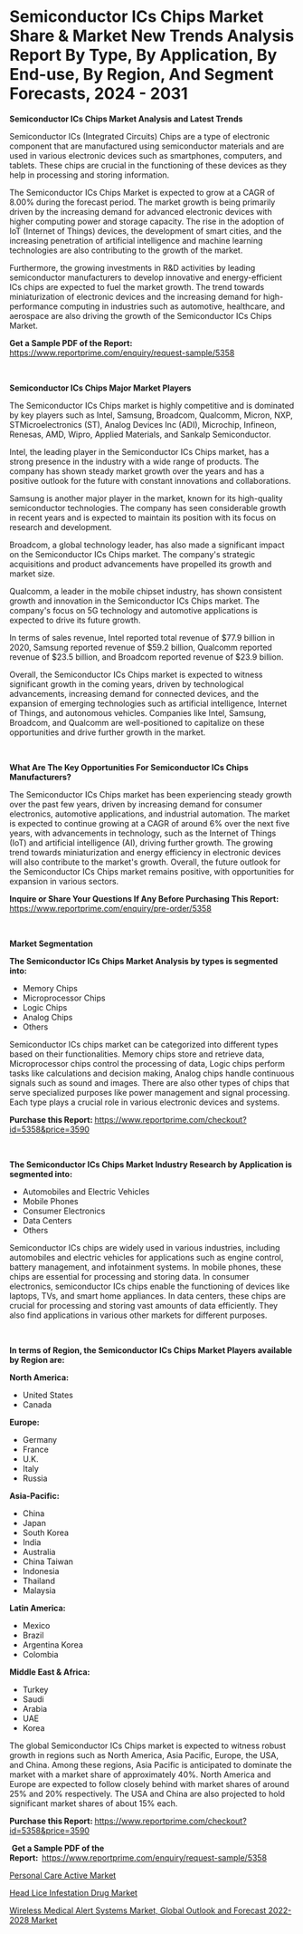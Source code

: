 <p><h1>Semiconductor ICs Chips Market Share & Market New Trends Analysis Report By Type, By Application, By End-use, By Region, And Segment Forecasts, 2024 - 2031</h1></p><p><strong>Semiconductor ICs Chips Market Analysis and Latest Trends</strong></p>
<p><p>Semiconductor ICs (Integrated Circuits) Chips are a type of electronic component that are manufactured using semiconductor materials and are used in various electronic devices such as smartphones, computers, and tablets. These chips are crucial in the functioning of these devices as they help in processing and storing information.</p><p>The Semiconductor ICs Chips Market is expected to grow at a CAGR of 8.00% during the forecast period. The market growth is being primarily driven by the increasing demand for advanced electronic devices with higher computing power and storage capacity. The rise in the adoption of IoT (Internet of Things) devices, the development of smart cities, and the increasing penetration of artificial intelligence and machine learning technologies are also contributing to the growth of the market.</p><p>Furthermore, the growing investments in R&D activities by leading semiconductor manufacturers to develop innovative and energy-efficient ICs chips are expected to fuel the market growth. The trend towards miniaturization of electronic devices and the increasing demand for high-performance computing in industries such as automotive, healthcare, and aerospace are also driving the growth of the Semiconductor ICs Chips Market.</p></p>
<p><strong>Get a Sample PDF of the Report:&nbsp;</strong> <a href="https://www.reportprime.com/enquiry/request-sample/5358">https://www.reportprime.com/enquiry/request-sample/5358</a></p>
<p>&nbsp;</p>
<p><strong>Semiconductor ICs Chips Major Market Players</strong></p>
<p><p>The Semiconductor ICs Chips market is highly competitive and is dominated by key players such as Intel, Samsung, Broadcom, Qualcomm, Micron, NXP, STMicroelectronics (ST), Analog Devices Inc (ADI), Microchip, Infineon, Renesas, AMD, Wipro, Applied Materials, and Sankalp Semiconductor.</p><p>Intel, the leading player in the Semiconductor ICs Chips market, has a strong presence in the industry with a wide range of products. The company has shown steady market growth over the years and has a positive outlook for the future with constant innovations and collaborations.</p><p>Samsung is another major player in the market, known for its high-quality semiconductor technologies. The company has seen considerable growth in recent years and is expected to maintain its position with its focus on research and development.</p><p>Broadcom, a global technology leader, has also made a significant impact on the Semiconductor ICs Chips market. The company's strategic acquisitions and product advancements have propelled its growth and market size.</p><p>Qualcomm, a leader in the mobile chipset industry, has shown consistent growth and innovation in the Semiconductor ICs Chips market. The company's focus on 5G technology and automotive applications is expected to drive its future growth.</p><p>In terms of sales revenue, Intel reported total revenue of $77.9 billion in 2020, Samsung reported revenue of $59.2 billion, Qualcomm reported revenue of $23.5 billion, and Broadcom reported revenue of $23.9 billion.</p><p>Overall, the Semiconductor ICs Chips market is expected to witness significant growth in the coming years, driven by technological advancements, increasing demand for connected devices, and the expansion of emerging technologies such as artificial intelligence, Internet of Things, and autonomous vehicles. Companies like Intel, Samsung, Broadcom, and Qualcomm are well-positioned to capitalize on these opportunities and drive further growth in the market.</p></p>
<p>&nbsp;</p>
<p><strong>What Are The Key Opportunities For Semiconductor ICs Chips Manufacturers?</strong></p>
<p><p>The Semiconductor ICs Chips market has been experiencing steady growth over the past few years, driven by increasing demand for consumer electronics, automotive applications, and industrial automation. The market is expected to continue growing at a CAGR of around 6% over the next five years, with advancements in technology, such as the Internet of Things (IoT) and artificial intelligence (AI), driving further growth. The growing trend towards miniaturization and energy efficiency in electronic devices will also contribute to the market's growth. Overall, the future outlook for the Semiconductor ICs Chips market remains positive, with opportunities for expansion in various sectors.</p></p>
<p><strong>Inquire or Share Your Questions If Any Before Purchasing This Report:</strong> <a href="https://www.reportprime.com/enquiry/pre-order/5358">https://www.reportprime.com/enquiry/pre-order/5358</a></p>
<p>&nbsp;</p>
<p><strong>Market Segmentation</strong></p>
<p><strong>The Semiconductor ICs Chips Market Analysis by types is segmented into:</strong></p>
<p><ul><li>Memory Chips</li><li>Microprocessor Chips</li><li>Logic Chips</li><li>Analog Chips</li><li>Others</li></ul></p>
<p><p>Semiconductor ICs chips market can be categorized into different types based on their functionalities. Memory chips store and retrieve data, Microprocessor chips control the processing of data, Logic chips perform tasks like calculations and decision making, Analog chips handle continuous signals such as sound and images. There are also other types of chips that serve specialized purposes like power management and signal processing. Each type plays a crucial role in various electronic devices and systems.</p></p>
<p><strong>Purchase this Report:&nbsp;</strong><a href="https://www.reportprime.com/checkout?id=5358&price=3590">https://www.reportprime.com/checkout?id=5358&price=3590</a></p>
<p>&nbsp;</p>
<p><strong>The Semiconductor ICs Chips Market Industry Research by Application is segmented into:</strong></p>
<p><ul><li>Automobiles and Electric Vehicles</li><li>Mobile Phones</li><li>Consumer Electronics</li><li>Data Centers</li><li>Others</li></ul></p>
<p><p>Semiconductor ICs chips are widely used in various industries, including automobiles and electric vehicles for applications such as engine control, battery management, and infotainment systems. In mobile phones, these chips are essential for processing and storing data. In consumer electronics, semiconductor ICs chips enable the functioning of devices like laptops, TVs, and smart home appliances. In data centers, these chips are crucial for processing and storing vast amounts of data efficiently. They also find applications in various other markets for different purposes.</p></p>
<p>&nbsp;</p>
<p><strong>In terms of Region, the Semiconductor ICs Chips Market Players available by Region are:</strong></p>
<p>
    <p> <strong> North America: </strong>
        <ul>
            <li>United States</li>
            <li>Canada</li>
        </ul>
        </p> 
    <p> <strong> Europe: </strong>
        <ul>
            <li>Germany</li>
            <li>France</li>
            <li>U.K.</li>
            <li>Italy</li>
            <li>Russia</li>
        </ul>
        </p> 
    <p> <strong> Asia-Pacific: </strong>
        <ul>
            <li>China</li>
            <li>Japan</li>
            <li>South Korea</li>
            <li>India</li>
            <li>Australia</li>
            <li>China Taiwan</li>
            <li>Indonesia</li>
            <li>Thailand</li>
            <li>Malaysia</li>
        </ul>
        </p> 
    <p> <strong> Latin America: </strong>
        <ul>
            <li>Mexico</li>
            <li>Brazil</li>
            <li>Argentina Korea</li>
            <li>Colombia</li>
        </ul>
        </p> 
    <p> <strong> Middle East & Africa: </strong>
        <ul>
            <li>Turkey</li>
            <li>Saudi</li>
            <li>Arabia</li>
            <li>UAE</li>
            <li>Korea</li>
        </ul>
    </p>
    </p>
<p><p>The global Semiconductor ICs Chips market is expected to witness robust growth in regions such as North America, Asia Pacific, Europe, the USA, and China. Among these regions, Asia Pacific is anticipated to dominate the market with a market share of approximately 40%. North America and Europe are expected to follow closely behind with market shares of around 25% and 20% respectively. The USA and China are also projected to hold significant market shares of about 15% each.</p></p>
<p><strong>Purchase this Report: </strong><a href="https://www.reportprime.com/checkout?id=5358&price=3590">https://www.reportprime.com/checkout?id=5358&price=3590</a></p>
<p>&nbsp;<strong>Get a Sample PDF of the Report:&nbsp;&nbsp;</strong><a href="https://www.reportprime.com/enquiry/request-sample/5358">https://www.reportprime.com/enquiry/request-sample/5358</a></p>
<p><strong></strong></p>
<p><p><a href="https://www.linkedin.com/pulse/personal-care-active-market-research-report-provides-thorough-4lwbe?trackingId=m8TAgSYSGXuq%2Bv8ssfMOGw%3D%3D">Personal Care Active Market</a></p><p><a href="https://www.linkedin.com/pulse/head-lice-infestation-drug-market-size-2024-2031-global-tj66c?trackingId=%2BEhR31NP9d%2BaxZL17Y34Cg%3D%3D">Head Lice Infestation Drug Market</a></p><p><a href="https://www.linkedin.com/pulse/wireless-medical-alert-systems-market-global-outlook-forecast-9spge?trackingId=unh4Z7DkticY%2FbpJUkYKvw%3D%3D">Wireless Medical Alert Systems Market, Global Outlook and Forecast 2022-2028 Market</a></p></p>